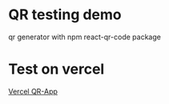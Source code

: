 # QR testing demo

qr generator with npm react-qr-code package

# Test on vercel

<a href="https://qr-generator-henna.vercel.app/">Vercel QR-App</a>
